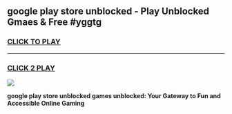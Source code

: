 
## google play store unblocked - Play Unblocked Gmaes & Free #yggtg
<h3>
<a href="https://news.freeplayer.one?title=google_play_store_unblocked&ref=26F">CLICK TO PLAY</a></h3>
<hr>

<h3>
<a href="https://news.freeplayer.one?title=google_play_store_unblocked&ref=26F">CLICK 2 PLAY</a>
  
</h3>

<a href="https://news.freeplayer.one?title=google_play_store_unblocked&ref=26F/"><img src="https://clearcache.store/games.png"></a>


**google play store unblocked games unblocked: Your Gateway to Fun and Accessible Online Gaming**
